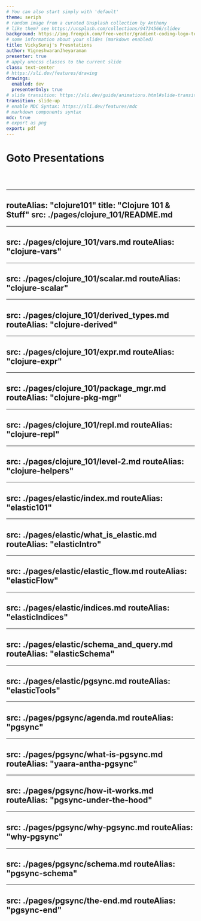 ```yaml
---
# You can also start simply with 'default'
theme: seriph
# random image from a curated Unsplash collection by Anthony
# like them? see https://unsplash.com/collections/94734566/slidev
background: https://img.freepik.com/free-vector/gradient-coding-logo-template_23-2148809439.jpg
# some information about your slides (markdown enabled)
title: VickySuraj's Presntations
author: VigneshwaranJheyaraman
presenter: true
# apply unocss classes to the current slide
class: text-center
# https://sli.dev/features/drawing
drawings:
  enabled: dev
  presenterOnly: true 
# slide transition: https://sli.dev/guide/animations.html#slide-transitions
transition: slide-up
# enable MDC Syntax: https://sli.dev/features/mdc
# markdown components syntax
mdc: true
# export as png
export: pdf
---
```


# Goto Presentations

<div>
  <Link to="/clojure101" title="Clojure 101" />
  <br />
  <Link to="/elastic101" title="Elastic & stuff" />
  <br />
  <Link to="/pgsync" title="Pgsync da!!!" />
</div>

---
routeAlias: "clojure101"
title: "Clojure 101 & Stuff"
src: ./pages/clojure_101/README.md
---

---
src: ./pages/clojure_101/vars.md
routeAlias: "clojure-vars"
---

---
src: ./pages/clojure_101/scalar.md
routeAlias: "clojure-scalar"
---

---
src: ./pages/clojure_101/derived_types.md
routeAlias: "clojure-derived"
---

---
src: ./pages/clojure_101/expr.md
routeAlias: "clojure-expr"
---

---
src: ./pages/clojure_101/package_mgr.md
routeAlias: "clojure-pkg-mgr"
---

---
src: ./pages/clojure_101/repl.md
routeAlias: "clojure-repl"
---

---
src: ./pages/clojure_101/level-2.md
routeAlias: "clojure-helpers"
---

---
src: ./pages/elastic/index.md
routeAlias: "elastic101"
---

---
src: ./pages/elastic/what_is_elastic.md
routeAlias: "elasticIntro"
---

---
src: ./pages/elastic/elastic_flow.md
routeAlias: "elasticFlow"
---

---
src: ./pages/elastic/indices.md
routeAlias: "elasticIndices"
---

---
src: ./pages/elastic/schema_and_query.md
routeAlias: "elasticSchema"
---

---
src: ./pages/elastic/pgsync.md
routeAlias: "elasticTools"
---

---
src: ./pages/pgsync/agenda.md
routeAlias: "pgsync"
---

---
src: ./pages/pgsync/what-is-pgsync.md
routeAlias: "yaara-antha-pgsync"
---

---
src: ./pages/pgsync/how-it-works.md
routeAlias: "pgsync-under-the-hood"
---

---
src: ./pages/pgsync/why-pgsync.md
routeAlias: "why-pgsync"
---

---
src: ./pages/pgsync/schema.md
routeAlias: "pgsync-schema"
---

---
src: ./pages/pgsync/the-end.md
routeAlias: "pgsync-end"
---
